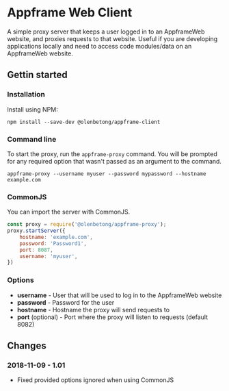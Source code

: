 # Appframe Web Client 

A simple proxy server that keeps a user logged in to an AppframeWeb website, and proxies requests to that website. Useful if you are developing applications locally and need to access code modules/data on an AppframeWeb website.

## Gettin started

### Installation

Install using NPM:

```
npm install --save-dev @olenbetong/appframe-client
```

### Command line

To start the proxy, run the `appframe-proxy` command. You will be prompted for any required option that wasn't passed as an argument to the command.

```
appframe-proxy --username myuser --password mypassword --hostname example.com
```

### CommonJS

You can import the server with CommonJS.

```js
const proxy = require('@olenbetong/appframe-proxy');
proxy.startServer({
	hostname: 'example.com',
	password: 'Password1',
	port: 8087,
	username: 'myuser',
})
```

### Options

 * **username** - User that will be used to log in to the AppframeWeb website
 * **password** - Password for the user
 * **hostname** - Hostname the proxy will send requests to
 * **port** (optional) - Port where the proxy will listen to requests (default 8082)

## Changes

### 2018-11-09 - 1.01

 * Fixed provided options ignored when using CommonJS